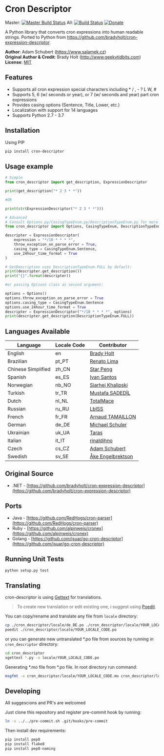 # Cron Descriptor

Master: [![Master Build Status](https://api.travis-ci.org/Salamek/cron-descriptor.svg?branch=master)](https://travis-ci.org/Salamek/cron-descriptor) All: [![Build Status](https://api.travis-ci.org/Salamek/cron-descriptor.svg)](https://travis-ci.org/Salamek/cron-descriptor)
[![Donate](https://img.shields.io/badge/Donate-PayPal-green.svg)](https://www.paypal.me/salamek)

A Python library that converts cron expressions into human readable strings. Ported to Python from https://github.com/bradyholt/cron-expression-descriptor.

**Author**: Adam Schubert (https://www.salamek.cz)  
**Original Author & Credit**: Brady Holt (http://www.geekytidbits.com)  
**License**: [MIT](http://opensource.org/licenses/MIT)

## Features         
 * Supports all cron expression special characters including * / , - ? L W, #
 * Supports 5, 6 (w/ seconds or year), or 7 (w/ seconds and year) part cron expressions
 * Provides casing options (Sentence, Title, Lower, etc.)
 * Localization with support for 14 languages
 * Supports Python 2.7 - 3.7

## Installation
Using PIP
```bash
pip install cron-descriptor
```

## Usage example

```python
# Simple
from cron_descriptor import get_description, ExpressionDescriptor

print(get_description("* 2 3 * *"))

#OR

print(str(ExpressionDescriptor("* 2 3 * *")))
```

```python
# Advanced
# Consult Options.py/CasingTypeEnum.py/DescriptionTypeEnum.py for more info
from cron_descriptor import Options, CasingTypeEnum, DescriptionTypeEnum, ExpressionDescriptor

descripter = ExpressionDescriptor(
    expression = "*/10 * * * *", 
    throw_exception_on_parse_error = True, 
    casing_type = CasingTypeEnum.Sentence, 
    use_24hour_time_format = True
)

# GetDescription uses DescriptionTypeEnum.FULL by default:
print(descripter.get_description())
print("{}".format(descripter))

#or passing Options class as second argument:

options = Options()
options.throw_exception_on_parse_error = True
options.casing_type = CasingTypeEnum.Sentence
options.use_24hour_time_format = True
descripter = ExpressionDescriptor("*/10 * * * *", options)
print(descripter.get_description(DescriptionTypeEnum.FULL))
```

## Languages Available

|Language| Locale Code | Contributor |
|--------|-------------|-------------|
|English |en|[Brady Holt](https://github.com/bradyholt)|
|Brazilian |pt_PT|[Renato Lima](https://github.com/natenho)|
|Chinese Simplified | zh_CN |[Star Peng](https://github.com/starpeng)|
|Spanish |es_ES|[Ivan Santos](https://github.com/ivansg)|
|Norwegian |nb_NO|[Siarhei Khalipski](https://github.com/KhalipskiSiarhei)|
|Turkish |tr_TR|[Mustafa SADEDİL](https://github.com/sadedil)|
|Dutch |nl_NL|[TotalMace](https://github.com/TotalMace)|
|Russian |ru_RU|[LbISS](https://github.com/LbISS)|
|French |fr_FR|[Arnaud TAMAILLON](https://github.com/Greybird)|
|German |de_DE|[Michael Schuler](https://github.com/mschuler)|
|Ukrainian |uk_UA|[Taras](https://github.com/tbudurovych)|
|Italian |it_IT|[rinaldihno](https://github.com/rinaldihno)|
|Czech |cs_CZ|[Adam Schubert](https://github.com/salamek)|
|Swedish |sv_SE|[Åke Engelbrektson](https://github.com/eson57)|

<!-- SOON
## Demo



## Download

-->

## Original Source
 - .NET - [https://github.com/bradyholt/cron-expression-descriptor](https://github.com/bradyholt/cron-expression-descriptor)

## Ports
 - Java     - [https://github.com/RedHogs/cron-parser](https://github.com/RedHogs/cron-parser)
 - Ruby     - [https://github.com/alpinweis/cronex](https://github.com/alpinweis/cronex)
 - Golang   - [https://github.com/jsuar/go-cron-descriptor](https://github.com/jsuar/go-cron-descriptor)

## Running Unit Tests

```bash
python setup.py test
```

## Translating
cron-descriptor is using [Gettext](https://www.gnu.org/software/gettext/) for translations.

> To create new translation or edit existing one, i suggest using [Poedit](https://poedit.net/).

You can copy/rename and translate any file from `locale` directory:
```bash
cp ./cron_descriptor/locale/de_DE.po ./cron_descriptor/locale/YOUR_LOCALE_CODE.po
poedit ./cron_descriptor/locale/YOUR_LOCALE_CODE.po
```
or you can generate new untranslated *.po file from sources by running in `cron_descriptor` directory:
```bash
cd cron_descriptor
xgettext *.py -o locale/YOUR_LOCALE_CODE.po
```

Generating *.mo file from *.po file. In root directory run command:
```bash
msgfmt -o cron_descriptor/locale/YOUR_LOCALE_CODE.mo cron_descriptor/locale/YOUR_LOCALE_CODE.po
```

## Developing

All suggescions and PR's are welcomed

Just clone this repository and register pre-commit hook by running:

```bash
ln -s ../../pre-commit.sh .git/hooks/pre-commit
```

Then install dev requirements:

```bash
pip install pep8
pip install flake8
pip install pep8-naming
```
